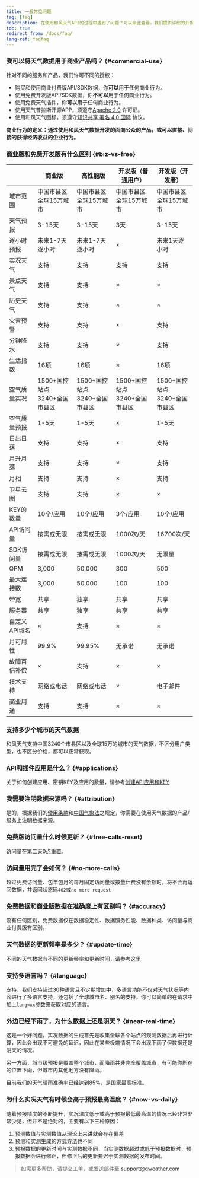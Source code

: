 ```yaml
---
title: 一般常见问题
tag: [faq]
description: 在使用和风天气API的过程中遇到了问题？可以来此查看，我们提供详细的开发文档和帮助内容。
toc: true
redirect_from: /docs/faq/
lang-ref: faqfaq
---
```


### 我可以将天气数据用于商业产品吗？ {#commercial-use}

针对不同的服务和产品，我们许可不同的授权：

- 购买和使用商业付费版API/SDK数据，你**可以**用于任何商业行为。
- 使用免费开发版API/SDK数据，你**不可以**用于任何商业行为。
- 使用免费天气插件，你**可以**用于任何商业行为。
- 使用天气普拉斯开源APP，须遵守[Apache 2.0](https://www.apache.org/licenses/LICENSE-2.0) 许可证。
- 使用和风天气图标，须遵守[知识共享 署名 4.0 国际](https://creativecommons.org/licenses/by/4.0/deed.zh) 协议。

**商业行为的定义：通过使用和风天气数据开发的面向公众的产品，或可以直接、间接的获得经济收益的企业行为。**

### 商业版和免费开发版有什么区别 {#biz-vs-free}

|&nbsp;|商业版|高性能版|开发版（普通用户）|开发版（开发者）|
|---|---|---|---|---|
|城市范围|中国市县区<br />全球15万城市|中国市县区<br />全球15万城市|中国市县区<br />全球15万城市|中国市县区<br />全球15万城市|
|天气预报|3-15天|3-15天|3天|3-15天|
|逐小时预报|未来1-7天逐小时|未来1-7天逐小时|&times;|未来1天逐小时|
|实况天气|支持|支持|支持|支持|
|景点天气|支持|支持|&times;|&times;|
|历史天气|支持|支持|&times;|&times;|
|灾害预警|支持|支持|&times;|支持|
|分钟降水|支持|支持|&times;|支持|
|生活指数|16项|16项|&times;|16项|
|空气质量实况|1500+国控站点<br />3240+全国市县区|1500+国控站点<br />3240+全国市县区|1500+国控站点<br />3240+全国市县区|1500+国控站点<br />3240+全国市县区|
|空气质量预报|1-5天|1-5天|&times;|1-5天|
|日出日落|支持|支持|&times;|支持|
|月升月落|支持|支持|&times;|支持|
|月相|支持|支持|&times;|支持|
|卫星云图|支持|支持|&times;|&times;|
|KEY的数量|10个/应用|10个/应用|3个/应用|10个/应用|
|API访问量|按需或无限|按需或无限|1000次/天|16700次/天|
|SDK访问量|按需或无限|按需或无限|1000次/天|无限量|
|QPM|3,000|50,000|300|500|
|最大连接数|3,000|50,000|100|100|
|带宽|共享|独享|共享|共享|
|服务器|共享|独享|共享|共享|
|自定义API域名|&times;|支持|&times;|&times;|
|月可用性|99.9%|99.95%|无承诺|无承诺|
|故障百倍补偿|&times;|支持|&times;|&times;|
|技术支持|网络或电话|网络或电话|&times;|电子邮件|
|商业用途|支持|支持|&times;|&times;|

### 支持多少个城市的天气数据

和风天气支持中国3240个市县区以及全球15万的城市的天气数据，不区分用户类型，也不区分价格，都可以正常获取。

### API和插件应用是什么？ {#applications}

关于如何创建应用、密钥KEY及应用的数量，请参考[创建API应用和KEY](/docs/start/get-api-key)

### 我需要注明数据来源吗？ {#attribution}

是的，根据我们的[使用条款](https://www.qweather.com/terms/tos)和[中国气象法](http://www.cma.gov.cn/root7/auto13139/201612/t20161213_349478.html)之规定，你需要在使用天气数据的产品/服务上注明数据来源。

### 免费版访问量什么时候更新？ {#free-calls-reset}

访问量在第二天0点重置。

### 访问量用完了会如何？ {#no-more-calls}

超过免费访问量、包年包月的每月固定访问量或按量计费没有余额时，将不会再返回数据，并返回状态码`402`或`no more request`

### 免费数据和商业版数据在准确度上有区别吗？ {#accuracy}

没有任何区别，免费数据仅在数据稳定性、数据服务性能、数据种类、访问量与商业付费版有区别。

### 天气数据的更新频率是多少？ {#update-time}

不同的天气数据有不同的更新频率和更新时间，请参考[这里](/docs/start/glossary#updatetime)

### 支持多语言吗？ {#language}

支持，我们支持[超过30种语言](/docs/start/language)且不定期增加中，多语言功能不仅对天气状况等内容进行了多语言支持，还包括了全球城市名、别名的支持。你可以简单的在请求中加上`lang=xx`参数来获取对应的语言。

### 外边已经下雨了，为什么数据上还是阴天？ {#near-real-time}

这是一个好问题，实况数据的生成首先是收集全球各个站点的观测数据后再进行计算，因此会出现不可避免的延迟，因此在某些极端情况下会出现下雨了但数据还是阴天的情况。

另一方面，城市级预报是覆盖整个城市，而降雨并非完全覆盖城市，有可能你所在的位置下雨，但城市内其他地方没有降雨。

目前我们的天气晴雨准确率已经达到85%，是国家最高标准。

### 为什么实况天气有时候会高于预报最高温度？ {#now-vs-daily}

随着预报精度的不断提升，实况温度低于或高于预报最低最高温的情况已经非常非常少见，但并不是绝对的，主要有以下三种原因：

1. 预测数值与实测数值从理论上来讲就会存在偏差
2. 预测和实测生成的方式方法也不同
3. 预报数据的更新时间与实测数据不同，当实测数据超过或低于预报数据时，预报数据会进行修正，但修正后的更新要迟于实测数据的发布时间。

> 如需更多帮助，请提交工单，或发送邮件至 support@qweather.com